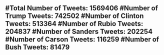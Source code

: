 #Total Number of Tweets: 1569406 
#Number of Trump Tweets: 742502
#Number of Clinton Tweets: 513364
#Number of Rubio Tweets: 204837
#Number of Sanders Tweets: 202254
#Number of Carson Tweets: 116259
#Number of Bush Tweets: 81479
---
